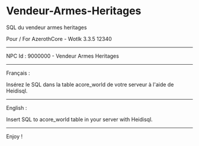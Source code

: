 # Vendeur-Armes-Heritages
SQL du vendeur armes heritages

Pour / For AzerothCore - Wotlk 3.3.5 12340 

---------------------------------------------------------------------------------

NPC Id : 9000000 - Vendeur Armes Heritages

---------------------------------------------------------------------------------

Français :

Insérez le SQL dans la table acore_world de votre serveur à l'aide de Heidisql.

---------------------------------------------------------------------------------

English :

Insert SQL to acore_world table in your server with Heidisql.

---------------------------------------------------------------------------------


Enjoy !
